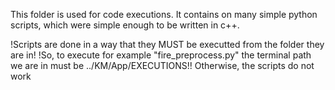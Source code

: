 This folder is used for code executions.
It contains on many simple python scripts, which were simple enough to be written in c++.

!Scripts are done in a way that they MUST be executted from the folder they are in!
!So, to execute for example "fire_preprocess.py" the terminal path we are in must be ../KM/App/EXECUTIONS!!
Otherwise, the scripts do not work